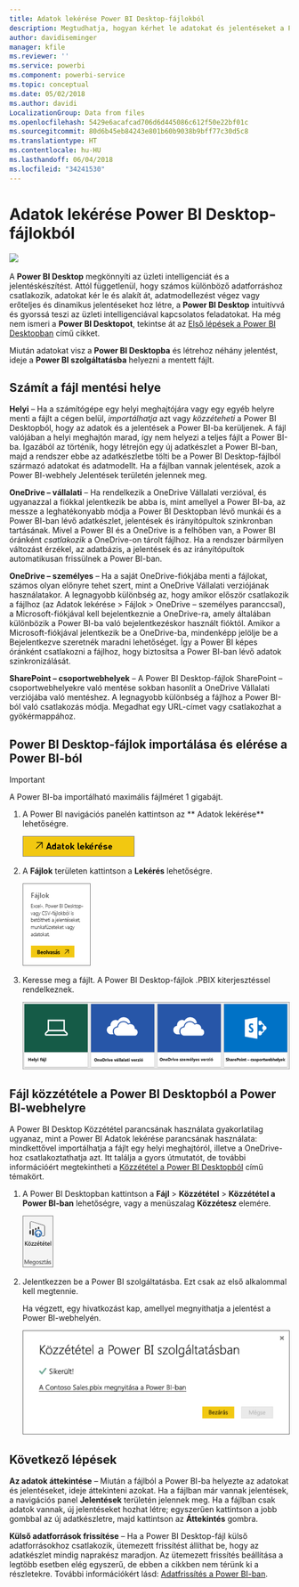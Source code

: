 ```yaml
---
title: Adatok lekérése Power BI Desktop-fájlokból
description: Megtudhatja, hogyan kérhet le adatokat és jelentéseket a Power BI Desktopból a Power BI-ba
author: davidiseminger
manager: kfile
ms.reviewer: ''
ms.service: powerbi
ms.component: powerbi-service
ms.topic: conceptual
ms.date: 05/02/2018
ms.author: davidi
LocalizationGroup: Data from files
ms.openlocfilehash: 5429e6acafcad706d6d445086c612f50e22bf01c
ms.sourcegitcommit: 80d6b45eb84243e801b60b9038b9bff77c30d5c8
ms.translationtype: HT
ms.contentlocale: hu-HU
ms.lasthandoff: 06/04/2018
ms.locfileid: "34241530"
---
```

# <a name="get-data-from-power-bi-desktop-files"></a>Adatok lekérése Power BI Desktop-fájlokból
![](media/service-desktop-files/pbid_file_icon.png)

A **Power BI Desktop** megkönnyíti az üzleti intelligenciát és a jelentéskészítést. Attól függetlenül, hogy számos különböző adatforráshoz csatlakozik, adatokat kér le és alakít át, adatmodellezést végez vagy erőteljes és dinamikus jelentéseket hoz létre, a **Power BI Desktop** intuitívvá és gyorssá teszi az üzleti intelligenciával kapcsolatos feladatokat. Ha még nem ismeri a **Power BI Desktopot**, tekintse át az [Első lépések a Power BI Desktopban](desktop-getting-started.md) című cikket.

Miután adatokat visz a **Power BI Desktopba** és létrehoz néhány jelentést, ideje a **Power BI szolgáltatásba** helyezni a mentett fájlt.

## <a name="where-your-file-is-saved-makes-a-difference"></a>Számít a fájl mentési helye
**Helyi** – Ha a számítógépe egy helyi meghajtójára vagy egy egyéb helyre menti a fájlt a cégen belül, *importálhatja* azt vagy *közzéteheti* a Power BI Desktopból, hogy az adatok és a jelentések a Power BI-ba kerüljenek. A fájl valójában a helyi meghajtón marad, így nem helyezi a teljes fájlt a Power BI-ba. Igazából az történik, hogy létrejön egy új adatkészlet a Power BI-ban, majd a rendszer ebbe az adatkészletbe tölti be a Power BI Desktop-fájlból származó adatokat és adatmodellt. Ha a fájlban vannak jelentések, azok a Power BI-webhely Jelentések területén jelennek meg.

**OneDrive – vállalati** – Ha rendelkezik a OneDrive Vállalati verzióval, és ugyanazzal a fiókkal jelentkezik be abba is, mint amellyel a Power BI-ba, az messze a leghatékonyabb módja a Power BI Desktopban lévő munkái és a Power BI-ban lévő adatkészlet, jelentések és irányítópultok szinkronban tartásának. Mivel a Power BI és a OneDrive is a felhőben van, a Power BI óránként *csatlakozik* a OneDrive-on tárolt fájlhoz. Ha a rendszer bármilyen változást érzékel, az adatbázis, a jelentések és az irányítópultok automatikusan frissülnek a Power BI-ban.

**OneDrive – személyes** – Ha a saját OneDrive-fiókjába menti a fájlokat, számos olyan előnyre tehet szert, mint a OneDrive Vállalati verziójának használatakor. A legnagyobb különbség az, hogy amikor először csatlakozik a fájlhoz (az Adatok lekérése > Fájlok > OneDrive – személyes paranccsal), a Microsoft-fiókjával kell bejelentkeznie a OneDrive-ra, amely általában különbözik a Power BI-ba való bejelentkezéskor használt fióktól. Amikor a Microsoft-fiókjával jelentkezik be a OneDrive-ba, mindenképp jelölje be a Bejelentkezve szeretnék maradni lehetőséget. Így a Power BI képes óránként csatlakozni a fájlhoz, hogy biztosítsa a Power BI-ban lévő adatok szinkronizálását.

**SharePoint – csoportwebhelyek** – A Power BI Desktop-fájlok SharePoint – csoportwebhelyekre való mentése sokban hasonlít a OneDrive Vállalati verziójába való mentéshez. A legnagyobb különbség a fájlhoz a Power BI-ból való csatlakozás módja. Megadhat egy URL-címet vagy csatlakozhat a gyökérmappához.

## <a name="import-or-connect-to-a-power-bi-desktop-file-from-power-bi"></a>Power BI Desktop-fájlok importálása és elérése a Power BI-ból
>[!IMPORTANT]
>A Power BI-ba importálható maximális fájlméret 1 gigabájt.

1. A Power BI navigációs panelén kattintson az ** Adatok lekérése** lehetőségre.
   
   ![](media/service-desktop-files/pbid_get_data_button.png)
2. A **Fájlok** területen kattintson a **Lekérés** lehetőségre.
   
   ![](media/service-desktop-files/pbid_files_get.png)
3. Keresse meg a fájlt. A Power BI Desktop-fájlok .PBIX kiterjesztéssel rendelkeznek.
   
   ![](media/service-desktop-files/pbid_find_your_file.png)

## <a name="publish-a-file-from-power-bi-desktop-to-your-power-bi-site"></a>Fájl közzététele a Power BI Desktopból a Power BI-webhelyre
A Power BI Desktop Közzététel parancsának használata gyakorlatilag ugyanaz, mint a Power BI Adatok lekérése parancsának használata: mindkettővel importálhatja a fájlt egy helyi meghajtóról, illetve a OneDrive-hoz csatlakoztathatja azt.  Itt találja a gyors útmutatót, de további információért megtekintheti a [Közzététel a Power BI Desktopból](desktop-upload-desktop-files.md) című témakört.

1. A Power BI Desktopban kattintson a  **Fájl** > **Közzététel** > **Közzététel a Power BI-ban** lehetőségre, vagy a menüszalag **Közzétesz** elemére.
   
   ![](media/service-desktop-files/pbid_publish.png)
2. Jelentkezzen be a Power BI szolgáltatásba. Ezt csak az első alkalommal kell megtennie.
   
   Ha végzett, egy hivatkozást kap, amellyel megnyithatja a jelentést a Power BI-webhelyén.
   
   ![](media/service-desktop-files/pbid_publishing.png)

## <a name="next-steps"></a>Következő lépések
**Az adatok áttekintése** – Miután a fájlból a Power BI-ba helyezte az adatokat és jelentéseket, ideje áttekinteni azokat. Ha a fájlban már vannak jelentések, a navigációs panel **Jelentések** területén jelennek meg. Ha a fájlban csak adatok vannak, új jelentéseket hozhat létre; egyszerűen kattintson a jobb gombbal az új adatkészletre, majd kattintson az **Áttekintés** gombra.

**Külső adatforrások frissítése** – Ha a Power BI Desktop-fájl külső adatforrásokhoz csatlakozik, ütemezett frissítést állíthat be, hogy az adatkészlet mindig naprakész maradjon. Az ütemezett frissítés beállítása a legtöbb esetben elég egyszerű, de ebben a cikkben nem térünk ki a részletekre. További információkért lásd: [Adatfrissítés a Power BI-ban](refresh-data.md).

